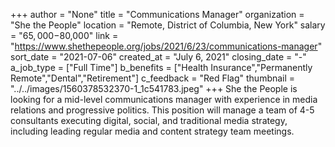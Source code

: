 +++
author = "None"
title = "Communications Manager"
organization = "She the People"
location = "Remote, District of Columbia, New York"
salary = "$65,000-$80,000"
link = "https://www.shethepeople.org/jobs/2021/6/23/communications-manager"
sort_date = "2021-07-06"
created_at = "July 6, 2021"
closing_date = "-"
a_job_type = ["Full Time"]
b_benefits = ["Health Insurance","Permanently Remote","Dental","Retirement"]
c_feedback = "Red Flag"
thumbnail = "../../images/1560378532370-1_1c541783.jpeg"
+++
She the People is looking for a mid-level communications manager with experience in media relations and progressive politics. This position will manage a team of 4-5 consultants executing digital, social, and traditional media strategy, including leading regular media and content strategy team meetings.